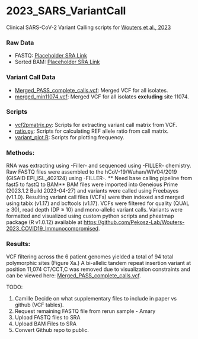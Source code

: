 # 2023_SARS_VariantCall
Clinical SARS-CoV-2 Variant Calling scripts for [Wouters et al., 2023]()

### Raw Data 
* FASTQ: [Placeholder SRA Link](https://www.ncbi.nlm.nih.gov/sra)
* Sorted BAM: [Placeholder SRA Link](https://www.ncbi.nlm.nih.gov/sra)

### Variant Call Data
* [Merged_PASS_complete_calls.vcf](/data/Merged_PASS_complete_calls.vcf): Merged VCF for all isolates. 
* [merged_min11074.vcf](/data/merged_min11074.vcf): Merged VCF for all isolates **excluding** site 11074.

### Scripts 
* [vcf2pmatrix.py](/scripts/vcf2pmatrix.py): Scripts for extracting variant call matrix from VCF.
* [ratio.py](/scripts/ratio.py): Scripts for calculating REF allele ratio from call matrix.
* [variant_plot.R](/scripts/variant_plot.R): Scripts for plotting frequency. 

### Methods:

RNA was extracting using -Filler- and sequenced using -FILLER- chemistry. Raw FASTQ files were assembled to the hCoV-19/Wuhan/WIV04/2019 (GISAID EPI_ISL_402124) using -FILLER-. ** Need base calling pipeline from fast5 to fastQ to BAM** BAM files were imported into Geneious Prime (2023.1.2 Build 2023-04-27) and variants were called using Freebayes (v1.1.0). Resulting variant call files (VCFs) were then indexed and merged using tabix (v1.17) and bcftools (v1.17). VCFs were filtered for quality (QUAL ≥ 30), read depth (DP ≥ 10) and mono-allelic variant calls. Variants were formatted and visualized using custom python scripts and pheatmap package (R v1.0.12) available at https://github.com/Pekosz-Lab/Wouters-2023_COVID19_Immunocompromised.

### Results:

VCF filtering across the 6 patient genomes yielded a total of 94 total polymorphic sites (Figure Xa.) A bi-allelic tandem repeat insertion variant at position 11,074 CT/CCT,C was removed due to visualization constraints and can be viewed here: [Merged_PASS_complete_calls.vcf](/data/Merged_PASS_complete_calls.vcf). 

TODO:

1. Camille Decide on what supplementary files to include in paper vs github (VCF tables).
2. Request remaining FASTQ file from rerun sample - Amary
3. Upload FASTQ files to SRA
4. Upload BAM Files to SRA
5. Convert Github repo to public.